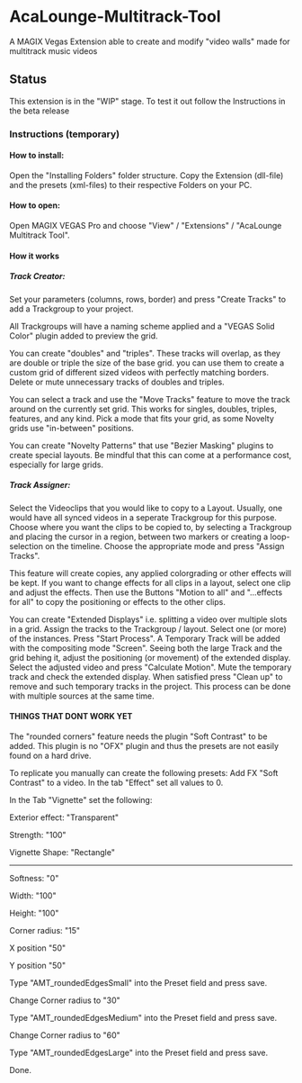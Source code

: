 # AcaLounge-Multitrack-Tool
A MAGIX Vegas Extension able to create and modify "video walls" made for multitrack music videos

## Status
This extension is in the "WIP" stage. To test it out follow the Instructions in the beta release



### Instructions (temporary)

#### How to install:

Open the "Installing Folders" folder structure.
 Copy the Extension (dll-file) and the presets (xml-files) to their respective Folders on your PC.


#### How to open: 

Open MAGIX VEGAS Pro and choose "View" / "Extensions" / "AcaLounge Multitrack Tool".



#### How it works

##### Track Creator:
Set your parameters (columns, rows, border) and press "Create Tracks" to add a Trackgroup to your project.

All Trackgroups will have a naming scheme applied and a "VEGAS Solid Color" plugin added to preview the grid.

You can create "doubles" and "triples". 
These tracks will overlap, as they are double or triple the size of the base grid.
you can use them to create a custom grid of different sized videos with perfectly matching borders.
Delete or mute unnecessary tracks of doubles and triples.

You can select a track and use the "Move Tracks" feature to move the track around on the currently set grid.
This works for singles, doubles, triples, features, and any kind. 
Pick a mode that fits your grid, as some Novelty grids use "in-between" positions.

You can create "Novelty Patterns" that use "Bezier Masking" plugins to create special layouts.
Be mindful that this can come at a performance cost, especially for large grids.

##### Track Assigner: 

Select the Videoclips that you would like to copy to a Layout.
Usually, one would have all synced videos in a seperate Trackgroup for this purpose.
Choose where you want the clips to be copied to, by selecting a Trackgroup and
placing the cursor in a region, between two markers or creating a loop-selection on the timeline.
Choose the appropriate mode and press "Assign Tracks".

This feature will create copies, any applied colorgrading or other effects will be kept.
If you want to change effects for all clips in a layout, select one clip and adjust the effects.
Then use the Buttons "Motion to all" and "...effects for all" to copy the positioning or effects to the other clips.

You can create "Extended Displays" i.e. splitting a video over multiple slots in a grid.
Assign the tracks to the Trackgroup / layout. Select one (or more) of the instances.
Press "Start Process". A Temporary Track will be added with the compositing mode "Screen".
Seeing both the large Track and the grid behing it, adjust the positioning (or movement) of the extended display.
Select the adjusted video and press "Calculate Motion". Mute the temporary track and check the extended display.
When satisfied press "Clean up" to remove and such temporary tracks in the project.
This process can be done with multiple sources at the same time.


#### THINGS THAT DONT WORK YET
The "rounded corners" feature needs the plugin "Soft Contrast" to be added. 
This plugin is no "OFX" plugin and thus the presets are not easily found on a hard drive. 


To replicate you manually can create the following presets:
Add FX "Soft Contrast" to a video.
In the tab "Effect" set all values to 0.

In the Tab "Vignette" set the following:

Exterior effect: "Transparent"

Strength: "100"

Vignette Shape: "Rectangle"

----

Softness: "0"

Width: "100"

Height: "100"

Corner radius: "15"

X position "50"

Y position "50"




Type "AMT_roundedEdgesSmall" into the Preset field and press save.

Change Corner radius to "30"

Type "AMT_roundedEdgesMedium" into the Preset field and press save.

Change Corner radius to "60"

Type "AMT_roundedEdgesLarge" into the Preset field and press save.


Done.
